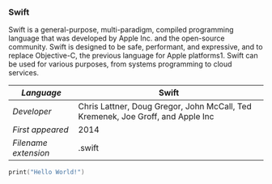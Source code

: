 ### Swift
Swift is a general-purpose, multi-paradigm, compiled programming language that was developed by Apple Inc. and the open-source community. Swift is designed to be safe, performant, and expressive, and to replace Objective-C, the previous language for Apple platforms1. Swift can be used for various purposes, from systems programming to cloud services.

|_Language_|Swift|
|-|-|
|_Developer_|Chris Lattner, Doug Gregor, John McCall, Ted Kremenek, Joe Groff, and Apple Inc|
|_First appeared_|2014|
|_Filename extension_|.swift|

```HelloWorld.swift
print("Hello World!")